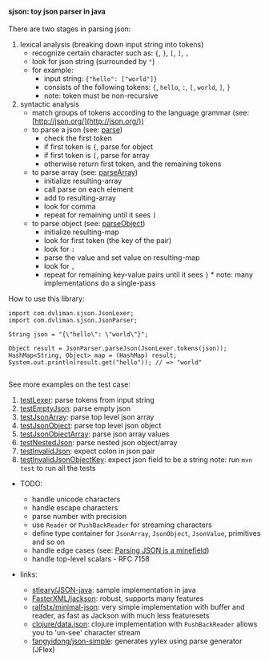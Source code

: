 #### sjson: toy json parser in java

There are two stages in parsing json: 
  1. lexical analysis (breaking down input string into tokens)
      * recognize certain character such as: `{`, `}`, `[`, `]`, `,`
      * look for json string (surrounded by `"`)
      * for example: 
        * input string: `{"hello": ["world"]}` 
        * consists of the following tokens: `{`, `hello`, `:`, `[`, `world`, `]`, `}`
        * note: token must be non-recursive
  2. syntactic analysis  
      * match groups of tokens according to the language grammar (see: [http://json.org/](http://json.org/))  
      * to parse a json (see: [parse](https://github.com/dvliman/sjson/blob/f19d9f0e1608866d970d85349ab23b7a9624fb20/src/main/java/com/dvliman/sjson/JsonParser.java#L7))
        * check the first token
        * if first token is `{`, parse for object  
        * if first token is `[`, parse for array 
        * otherwise return first token, and the remaining tokens  
      * to parse array (see: [parseArray](https://github.com/dvliman/sjson/blob/f19d9f0e1608866d970d85349ab23b7a9624fb20/src/main/java/com/dvliman/sjson/JsonParser.java#L31))
        * initialize resulting-array
        * call parse on each element
        * add to resulting-array
        * look for comma
        * repeat for remaining until it sees `]`
      * to parse object (see: [parseObject](https://github.com/dvliman/sjson/blob/f19d9f0e1608866d970d85349ab23b7a9624fb20/src/main/java/com/dvliman/sjson/JsonParser.java#L62))
        * initialize resulting-map  
        * look for first token (the key of the pair)
        * look for `:` 
        * parse the value and set value on resulting-map
        * look for `,`
        * repeat for remaining key-value pairs until it sees `}`
    * note: many implementations do a single-pass 

How to use this library:
```
import com.dvliman.sjson.JsonLexer;
import com.dvliman.sjson.JsonParser;

String json = "{\"hello\": \"world\"}";

Object result = JsonParser.parseJson(JsonLexer.tokens(json));
HashMap<String, Object> map = (HashMap) result;
System.out.println(result.get("hello")); // => "world"
        
```      

See more examples on the test case:
1. [testLexer](https://github.com/dvliman/sjson/blob/f19d9f0e1608866d970d85349ab23b7a9624fb20/src/test/java/com/dvliman/sjson/JsonTest.java#L11): parse tokens from input string
2. [testEmptyJson](https://github.com/dvliman/sjson/blob/f19d9f0e1608866d970d85349ab23b7a9624fb20/src/test/java/com/dvliman/sjson/JsonTest.java#L27): parse empty json
3. [testJsonArray](https://github.com/dvliman/sjson/blob/f19d9f0e1608866d970d85349ab23b7a9624fb20/src/test/java/com/dvliman/sjson/JsonTest.java#L42): parse top level json array
4. [testJsonObject](https://github.com/dvliman/sjson/blob/f19d9f0e1608866d970d85349ab23b7a9624fb20/src/test/java/com/dvliman/sjson/JsonTest.java#L54): parse top level json object
5. [testJsonObjectArray](https://github.com/dvliman/sjson/blob/f19d9f0e1608866d970d85349ab23b7a9624fb20/src/test/java/com/dvliman/sjson/JsonTest.java#L63): parse json array values
6. [testNestedJson](https://github.com/dvliman/sjson/blob/f19d9f0e1608866d970d85349ab23b7a9624fb20/src/test/java/com/dvliman/sjson/JsonTest.java#L72): parse nested json object/array
7. [testInvalidJson](https://github.com/dvliman/sjson/blob/f19d9f0e1608866d970d85349ab23b7a9624fb20/src/test/java/com/dvliman/sjson/JsonTest.java#L82): expect colon in json pair
8. [testInvalidJsonObjectKey](https://github.com/dvliman/sjson/blob/f19d9f0e1608866d970d85349ab23b7a9624fb20/src/test/java/com/dvliman/sjson/JsonTest.java#L88): expect json field to be a string
note: run `mvn test` to run all the tests

* TODO:
  * handle unicode characters
  * handle escape characters
  * parse number with precision
  * use `Reader` or `PushBackReader` for streaming characters
  * define type container for `JsonArray`, `JsonObject`, `JsonValue`, primitives and so on
  * handle edge cases (see: [Parsing JSON is a minefield](http://seriot.ch/parsing_json.php))  
  * handle top-level scalars - RFC 7158
  
* links:
  * [stleary/JSON-java](https://github.com/stleary/JSON-java): sample implementation in java
  * [FasterXML/jackson](https://github.com/FasterXML/jackson): robust, supports many features
  * [ralfstx/minimal-json](https://github.com/ralfstx/minimal-json): very simple implementation with buffer and reader, as fast as Jackson with much less featuresets
  * [clojure/data.json](https://github.com/clojure/data.json): clojure implementation with `PushBackReader` allows you to 'un-see' character stream
  * [fangyidong/json-simple](https://github.com/fangyidong/json-simple): generates yylex using parse generator (JFlex)
  
